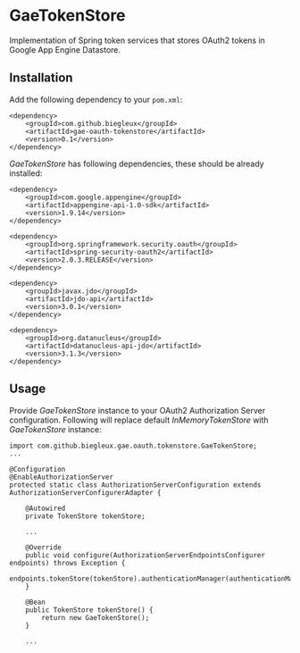 GaeTokenStore
=============
Implementation of Spring token services that stores OAuth2 tokens in Google App Engine Datastore.

Installation
------------

Add the following dependency to your `pom.xml`:
```
<dependency>
	<groupId>com.github.biegleux</groupId>
	<artifactId>gae-oauth-tokenstore</artifactId>
	<version>0.1</version>
</dependency>
```

*GaeTokenStore* has following dependencies, these should be already installed:

```
<dependency>
	<groupId>com.google.appengine</groupId>
	<artifactId>appengine-api-1.0-sdk</artifactId>
	<version>1.9.14</version>
</dependency>

<dependency>
	<groupId>org.springframework.security.oauth</groupId>
	<artifactId>spring-security-oauth2</artifactId>
	<version>2.0.3.RELEASE</version>
</dependency>

<dependency>
	<groupId>javax.jdo</groupId>
	<artifactId>jdo-api</artifactId>
	<version>3.0.1</version>
</dependency>

<dependency>
	<groupId>org.datanucleus</groupId>
	<artifactId>datanucleus-api-jdo</artifactId>
	<version>3.1.3</version>
</dependency>
```

Usage
-----
Provide *GaeTokenStore* instance to your OAuth2 Authorization Server configuration. Following will replace default *InMemoryTokenStore* with *GaeTokenStore* instance:

```
import com.github.biegleux.gae.oauth.tokenstore.GaeTokenStore;
...

@Configuration
@EnableAuthorizationServer
protected static class AuthorizationServerConfiguration extends AuthorizationServerConfigurerAdapter {

	@Autowired
	private TokenStore tokenStore;

	...

	@Override
	public void configure(AuthorizationServerEndpointsConfigurer endpoints) throws Exception {
		endpoints.tokenStore(tokenStore).authenticationManager(authenticationManager);
	}

	@Bean
	public TokenStore tokenStore() {
		return new GaeTokenStore();
	}

	...
```
